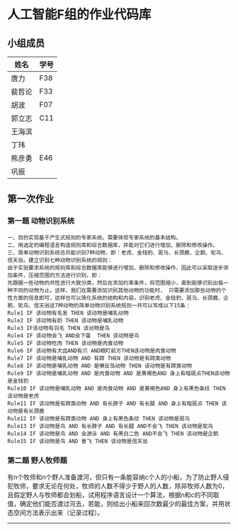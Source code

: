 # 人工智能F组的作业代码库
## 小组成员
|姓名|学号|
|-----|-----|
|唐力|F38|
|裴哲论|F33|
|胡波|F07|
|郭立志|C11|
|王海滨| |
|丁玮| |
|熊彦勇|E46|
|巩振| |

## 第一次作业
### 第一题 动物识别系统
```angular2html
一、目的实现基于产生式规则的专家系统，需要体现专家系统的基本结构。
二、用选定的编程语言构造规则库和综合数据库，并能对它们进行增加、删除和修改操作。
三、简单动物识别系统总共能识别7种动物，即：老虎、金钱豹、斑马、长颈鹿、企鹅、鸵鸟、信天翁。建立识别七种动物识别系统的规则：
由于实验要求系统的规则库和综合数据库能够进行增加、删除和修改操作，因此可以采取逐步添加条件，压缩范围的方法进行识别，即：
先跟据一些动物的共性进行大致分类，然后在添加约束条件，将范围缩小，直到能够识别出每一种不同的动物为止。这样，我们在需要添加识别其他动物的功能时， 只需要添加那些动物的个性方面的信息即可，这样也可以简化系统的结构和内容。识别老虎、金钱豹、斑马、长颈鹿、企鹅、鸵鸟、信天翁这7种动物的简单动物识别系统规则一共可以写成以下15条：
Rule1 IF 该动物有毛发 THEN 该动物是哺乳动物
Rule2 IF 该动物有奶 THEN 该动物是哺乳动物
Rule3 IF该动物有羽毛 THEN 该动物是鸟
Rule4 IF 该动物会飞 AND会下蛋  THEN 该动物是鸟
Rule5 IF 该动物吃肉 THEN 该动物是肉食动物
Rule6 IF 该动物有犬齿AND有爪 AND眼盯前方THEN该动物是肉食动物
Rule7 IF 该动物是哺乳动物 AND 有蹄 THEN 该动物是有蹄类动物
Rule8 IF 该动物是哺乳动物 AND 是嚼反刍动物 THEN 该动物是有蹄类动物
Rule9 IF 该动物是哺乳动物 AND 是肉食动物 AND 是黄褐色AND 身上有暗斑点THEN该动物是金钱豹
Rule10 IF 该动物是哺乳动物 AND 是肉食动物 AND 是黄褐色AND 身上有黑色条纹 THEN 该动物是老虎
Rule11 IF 该动物是有蹄类动物 AND 有长脖子 AND 有长腿 AND 身上有暗斑点 THEN 该动物是有长颈鹿
Rule12 IF 该动物是有蹄类动物 AND 身上有黑色条纹 THEN 该动物是斑马
Rule13 IF 该动物是鸟 AND 有长脖子 AND 有长腿 AND不会飞 THEN 该动物是鸵鸟
Rule14 IF 该动物是鸟 AND 会游泳 AND 有黑白二色 AND不会飞 THEN 该动物是企鹅
Rule15 IF 该动物是鸟 AND 善飞 THEN 该动物是信天翁
```

### 第二题 野人牧师题

有n个牧师和n个野人准备渡河，但只有一条能容纳c个人的小船，为了防止野人侵犯牧师，要求无论在何处，牧师的人数不得少于野人的人数，除非牧师人数为0，且假定野人与牧师都会划船，试用程序语言设计一个算法，根据n和c的不同取值，确定他们能否渡过河去，若能，则给出小船来回次数最少的最佳方案，并用状态空间方法表示出来（记录过程）。

---